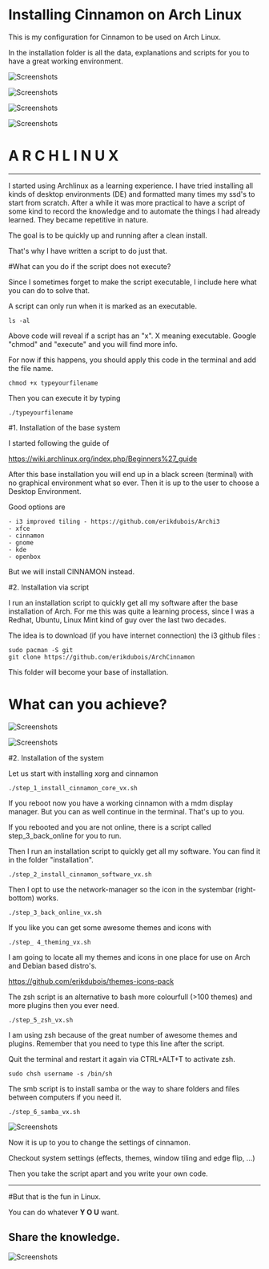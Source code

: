 # Installing Cinnamon on Arch Linux

This is my configuration for Cinnamon to be used on Arch Linux.

In the installation folder is all the data, explanations and scripts for you to have a great working environment.


![Screenshots](http://i.imgur.com/EhcPkLV.jpg)

![Screenshots](http://i.imgur.com/utUeSKo.jpg)

![Screenshots](http://i.imgur.com/6BUGjYF.jpg)

![Screenshots](http://i.imgur.com/T2GzY5y.png)


# A R C H L I N U X 
----------------------- 

I started using Archlinux as a learning experience. I have tried installing all kinds of desktop environments (DE) and formatted many times my ssd's to start from scratch. After a while it was more practical to have a script of some kind to record the knowledge and to automate the things I had already learned. They became repetitive in nature.

The goal is to be quickly up and running after a clean install. 

That's why I have written a script to do just that. 


#What can you do if the script does not execute?

Since I sometimes forget to make the script executable, I include here what you can do to solve that.

A script can only run when it is marked as an executable.

	ls -al 

Above code will reveal if a script has an "x". X meaning executable.
Google "chmod" and "execute" and you will find more info.

For now if this happens, you should apply this code in the terminal and add the file name.

	chmod +x typeyourfilename

Then you can execute it by typing

	./typeyourfilename



#1. Installation of the base system

I started following the guide of 

https://wiki.archlinux.org/index.php/Beginners%27_guide

After this base installation you will end up in a black screen (terminal) with no graphical environment what so ever. Then it is up to the user to choose a Desktop Environment.

Good options are

	- i3 improved tiling - https://github.com/erikdubois/Archi3
	- xfce
	- cinnamon
	- gnome
	- kde
	- openbox


But we will install CINNAMON instead.


#2. Installation via script

I run an installation script to quickly  get all my software after the base installation of Arch. For me this was quite a learning process, since I was a Redhat, Ubuntu, Linux Mint kind of guy over the last two decades. 

The idea is to download (if you have internet connection) the i3 github files :

	sudo pacman -S git
	git clone https://github.com/erikdubois/ArchCinnamon

This folder will become your base of installation.


# What can you achieve?



![Screenshots](http://i.imgur.com/B4AmnQR.jpg)


![Screenshots](http://i.imgur.com/txkHk4F.jpg)




#2. Installation of the system


Let us start with installing xorg and cinnamon

	./step_1_install_cinnamon_core_vx.sh

If you reboot now you have a working cinnamon with a mdm display manager.
But you can as well continue in the terminal. That's up to you.

If you rebooted and you are not online, there is a script called step_3_back_online for you to run.




Then I run an installation script to quickly  get all my software. You can find it in the folder "installation".

	./step_2_install_cinnamon_software_vx.sh




Then I opt to use the network-manager so the icon in the systembar (right-bottom) works.

	./step_3_back_online_vx.sh




If you like you can get some awesome themes and icons with 

	./step_ 4_theming_vx.sh

I am going to locate all my themes and icons in one place for use on Arch and Debian based distro's.

https://github.com/erikdubois/themes-icons-pack




The zsh script is an alternative to bash more colourfull (>100 themes) and more plugins then you ever need.

    ./step_5_zsh_vx.sh

I am using zsh because of the great number of awesome themes and plugins. Remember that you need to type this line after the script.

Quit the terminal and restart it again via CTRL+ALT+T to activate zsh.

	sudo chsh username -s /bin/sh




The smb script is to install samba or the way to share folders and files between computers if you need it.

    ./step_6_samba_vx.sh






![Screenshots](http://i.imgur.com/qfgQ9kG.jpg)



Now it is up to you to change the settings of cinnamon.

Checkout system settings (effects, themes, window tiling and edge flip, ...)


Then you take the script apart and you write your own code.

------------------------------------
#But that is the fun in Linux.

You can do whatever <b>Y O U</b> want.

Share the knowledge.
------------------------------------



![Screenshots](http://i.imgur.com/bA488XD.jpg)
